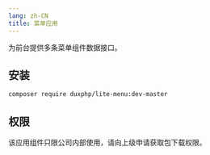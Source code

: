 ```yaml
---
lang: zh-CN
title: 菜单应用
---
```


为前台提供多条菜单组件数据接口。

## 安装

``` bash
composer require duxphp/lite-menu:dev-master
```

## 权限

该应用组件只限公司内部使用，请向上级申请获取包下载权限。